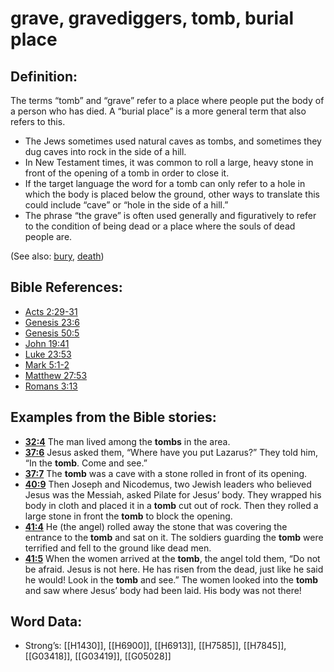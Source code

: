 # grave, gravediggers, tomb, burial place

## Definition:

The terms “tomb” and “grave” refer to a place where people put the body of a person who has died. A “burial place” is a more general term that also refers to this.

* The Jews sometimes used natural caves as tombs, and sometimes they dug caves into rock in the side of a hill.
* In New Testament times, it was common to roll a large, heavy stone in front of the opening of a tomb in order to close it.
* If the target language the word for a tomb can only refer to a hole in which the body is placed below the ground, other ways to translate this could include “cave” or “hole in the side of a hill.”
* The phrase “the grave” is often used generally and figuratively to refer to the condition of being dead or a place where the souls of dead people are.

(See also: [bury](../other/bury.md), [death](../other/death.md))

## Bible References:

* [Acts 2:29-31](rc://en/tn/help/act/02/29)
* [Genesis 23:6](rc://en/tn/help/gen/23/06)
* [Genesis 50:5](rc://en/tn/help/gen/50/05)
* [John 19:41](rc://en/tn/help/jhn/19/41)
* [Luke 23:53](rc://en/tn/help/luk/23/53)
* [Mark 5:1-2](rc://en/tn/help/mrk/05/01)
* [Matthew 27:53](rc://en/tn/help/mat/27/53)
* [Romans 3:13](rc://en/tn/help/rom/03/13)

## Examples from the Bible stories:

* __[32:4](rc://en/tn/help/obs/32/04)__ The man lived among the __tombs__ in the area.
* __[37:6](rc://en/tn/help/obs/37/06)__ Jesus asked them, “Where have you put Lazarus?” They told him, “In the __tomb__. Come and see.”
* __[37:7](rc://en/tn/help/obs/37/07)__ The __tomb__ was a cave with a stone rolled in front of its opening.
* __[40:9](rc://en/tn/help/obs/40/09)__ Then Joseph and Nicodemus, two Jewish leaders who believed Jesus was the Messiah, asked Pilate for Jesus’ body. They wrapped his body in cloth and placed it in a __tomb__ cut out of rock. Then they rolled a large stone in front the __tomb__ to block the opening.
* __[41:4](rc://en/tn/help/obs/41/04)__ He (the angel) rolled away the stone that was covering the entrance to the __tomb__ and sat on it. The soldiers guarding the __tomb__ were terrified and fell to the ground like dead men.
* __[41:5](rc://en/tn/help/obs/41/05)__ When the women arrived at the __tomb__, the angel told them, “Do not be afraid. Jesus is not here. He has risen from the dead, just like he said he would! Look in the __tomb__ and see.” The women looked into the __tomb__ and saw where Jesus’ body had been laid. His body was not there!

## Word Data:

* Strong’s: [[H1430]], [[H6900]], [[H6913]], [[H7585]], [[H7845]], [[G03418]], [[G03419]], [[G05028]]
